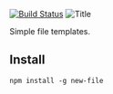 [![Build Status](https://travis-ci.org/philcockfield/new-file.svg?branch=master)](https://travis-ci.org/philcockfield/new-file)
![Title](https://cloud.githubusercontent.com/assets/185555/25560728/018b33d8-2db0-11e7-8f37-2e1f7ba6e8a6.png)

Simple file templates.


## Install

    npm install -g new-file


